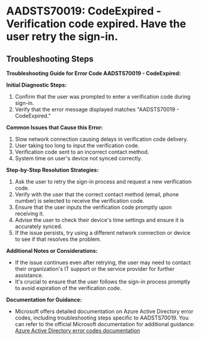 # AADSTS70019: CodeExpired - Verification code expired. Have the user retry the sign-in.


## Troubleshooting Steps
**Troubleshooting Guide for Error Code AADSTS70019 - CodeExpired:**

**Initial Diagnostic Steps:**
1. Confirm that the user was prompted to enter a verification code during sign-in.
2. Verify that the error message displayed matches "AADSTS70019 - CodeExpired."

**Common Issues that Cause this Error:**
1. Slow network connection causing delays in verification code delivery.
2. User taking too long to input the verification code.
3. Verification code sent to an incorrect contact method.
4. System time on user's device not synced correctly.

**Step-by-Step Resolution Strategies:**
1. Ask the user to retry the sign-in process and request a new verification code.
2. Verify with the user that the correct contact method (email, phone number) is selected to receive the verification code.
3. Ensure that the user inputs the verification code promptly upon receiving it.
4. Advise the user to check their device's time settings and ensure it is accurately synced.
5. If the issue persists, try using a different network connection or device to see if that resolves the problem.

**Additional Notes or Considerations:**
- If the issue continues even after retrying, the user may need to contact their organization's IT support or the service provider for further assistance.
- It's crucial to ensure that the user follows the sign-in process promptly to avoid expiration of the verification code.

**Documentation for Guidance:**
- Microsoft offers detailed documentation on Azure Active Directory error codes, including troubleshooting steps specific to AADSTS70019. You can refer to the official Microsoft documentation for additional guidance: [Azure Active Directory error codes documentation](https://docs.microsoft.com/en-us/azure/active-directory/fundamentals/active-directory-how-subscriptions-associated-directory-errors)